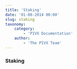 ```yaml
---
title: 'Staking'
date: '01-08-2014 00:00'
slug: staking
taxonomy:
    category:
        - 'PIVX Documentation'
    author:
        - 'The PIVX Team'
---
```


### Staking
